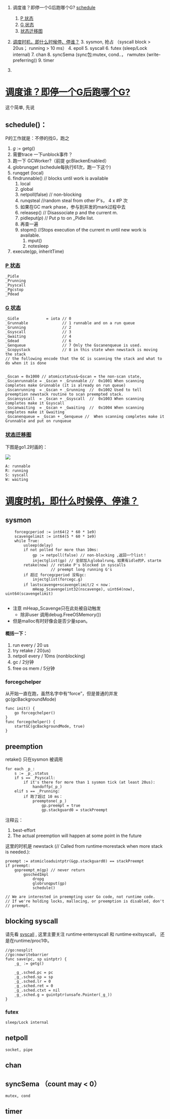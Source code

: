 

1. 调度谁？即停一个G后跑哪个G? [schedule](#:whoisnext)

     1. [P 状态](#pstats)
     2. [G 状态](#gstats)
	 3. [状态迁移图](#change_graph)
2. [调度时机，即什么时候停、停谁？](#when)
	3. sysmon, 抢占 （syscall block > 20us； running > 10 ms）
	4. epoll
	5. syscall
	6. futex (sleep/Lock internal)
	7. chan
	8. syncSema (sync包:mutex, cond..， rwmutex (write-preferring))
	9. timer
9. 



# [调度谁？即停一个G后跑哪个G?](id:whoisnext)

这个简单, 先说

## schedule()：

P的工作就是：不停的找G，跑之


1. _g_ := getg()
2. 需要trace 一下unblock事件？
3. 跑一下 GCWorker?（前提 gcBlackenEnabled）
4.  globrunqget (schedule每执行61次，跑一下这个)
5. runqget (local)
6. findrunnable() // blocks until work is available
	1. local
	2. global
	3. netpoll(false) // non-blocking
	4. runqsteal //random steal from other P's， 4 x \#P 次
	5. 如果在GC mark phase，参与到并发的mark过程中去
	6. releasep() //  Disassociate p and the current m.
	7. pidleput(_p_) // Put p to on _Pidle list.
	8. 再查一遍
	9. stopm() //Stops execution of the current m until new work is available.
		1. mput()
		2. notesleep
7. execute(gp, inheritTime)

	
	

### [P 状态](id:pstats)


	_Pidle   
	_Prunning 
	_Psyscall
	_Pgcstop
	_Pdead

### [G 状态](id:gstats)


	_Gidle            = iota // 0
	_Grunnable               // 1 runnable and on a run queue
	_Grunning                // 2
	_Gsyscall                // 3
	_Gwaiting                // 4
	_Gdead                   // 6
	_Genqueue                // 7 Only the Gscanenqueue is used.
	_Gcopystack              // 8 in this state when newstack is moving the stack
	// the following encode that the GC is scanning the stack and what to do when it is done
	
	
	_Gscan = 0x1000 // atomicstatus&~Gscan = the non-scan state,
	_Gscanrunnable = _Gscan + _Grunnable //  0x1001 When scanning completes make Grunnable (it is already on run queue)
	_Gscanrunning  = _Gscan + _Grunning  //  0x1002 Used to tell preemption newstack routine to scan preempted stack.
	_Gscansyscall  = _Gscan + _Gsyscall  //  0x1003 When scanning completes make it Gsyscall
	_Gscanwaiting  = _Gscan + _Gwaiting  //  0x1004 When scanning completes make it Gwaiting
	_Gscanenqueue = _Gscan + _Genqueue //  When scanning completes make it Grunnable and put on runqueue

### [状态迁移图](id:change_graph)
下图是go1.2时画的：
    
![](../imgs/goroutine.png)

```
A: runnable
R: running
S: syscall
W: waiting
```

# [调度时机，即什么时候停、停谁？](id:when)


	

## sysmon

```
	forcegcperiod := int64(2 * 60 * 1e9)
	scavengelimit := int64(5 * 60 * 1e9)
	while True:
		usleep(delay)
		if not polled for more than 10ms:
			gp := netpoll(false) // non-blocking ,返回一个list！
			injectglist(gp) // 全部加入globalrunq，如果有idle的P，startm
		retake(now) // retake P's blocked in syscalls 
		 			// preempt long running G's
		if 超过 forcegcperiod 没有gc:
			injectglist(forcegc.g)
		if lastscavenge+scavengelimit/2 < now：
			mHeap_Scavenge(int32(nscavenge), uint64(now), uint64(scavengelimit)
			
```



* 注意 mHeap_Scavenge只在此处被自动触发
	* 除非user 调用debug.FreeOSMemory())
* 但是malloc有时好像会是否少量span。


#### 概括一下：


1. run every / 20 us
2. try retake / 20(us)
1. netpoll every / 10ms (nonblocking)
2. gc / 2分钟
1. free os mem / 5分钟


### forcegchelper 

从开始一直在跑，虽然名字中有“force”，但是普通的并发 gc(gcBackgroundMode)

```
func init() {
	go forcegchelper()
}
func forcegchelper() {
	startGC(gcBackgroundMode, true)
}
```

##  preemption

retake() 只在sysmon 被调用

```
for each _p_:
	s := _p_.status
	if s == _Psyscall:
		if it's there for more than 1 sysmon tick (at least 20us):
	 		handoffp(_p_)
	elif s == _Prunning:
		if 跑了超过 10 ms：
			preemptone(_p_)
				gp.preempt = true
				gp.stackguard0 = stackPreempt

```
注释云：

1. best-effort
2. The actual preemption will happen at some point in the future

这里的时机是 newstack (// Called from runtime·morestack when more stack is needed.):

```
preempt := atomicloaduintptr(&gp.stackguard0) == stackPreempt
if preempt:
	gopreempt_m(gp) // never return
		goschedImpl
			dropg
			globrunqput(gp)
			schedule()
```

	// We are interested in preempting user Go code, not runtime code.
	// If we're holding locks, mallocing, or preemption is disabled, don't
	// preempt.




	
## blocking syscall

请先看 [syscall](syscall.md) , 这里主要关注 runtime·entersyscall 和 runtime·exitsyscall， 还是在runtime/proc1中。

```
//go:nosplit
//go:nowritebarrier
func save(pc, sp uintptr) {
	_g_ := getg()

	_g_.sched.pc = pc
	_g_.sched.sp = sp
	_g_.sched.lr = 0
	_g_.sched.ret = 0
	_g_.sched.ctxt = nil
	_g_.sched.g = guintptr(unsafe.Pointer(_g_))
}

```
	 	
	 
### futex
	sleep/Lock internal

## netpoll
	
	socket, pipe
##  chan
##  syncSema （count may < 0）
	
	mutex, cond
	
## timer

